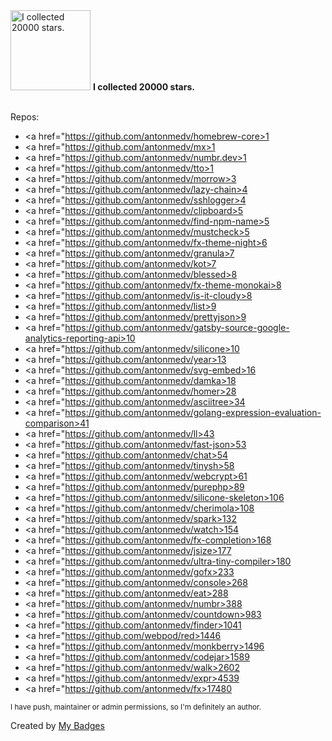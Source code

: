 <img src="https://github.com/my-badges/my-badges/blob/master/src/all-badges/stars/stars-20000.png?raw=true" alt="I collected 20000 stars." title="I collected 20000 stars." width="128">
<strong>I collected 20000 stars.</strong>
<br><br>

Repos:

* <a href="https://github.com/antonmedv/homebrew-core>1</a>
* <a href="https://github.com/antonmedv/mx>1</a>
* <a href="https://github.com/antonmedv/numbr.dev>1</a>
* <a href="https://github.com/antonmedv/tto>1</a>
* <a href="https://github.com/antonmedv/morrow>3</a>
* <a href="https://github.com/antonmedv/lazy-chain>4</a>
* <a href="https://github.com/antonmedv/sshlogger>4</a>
* <a href="https://github.com/antonmedv/clipboard>5</a>
* <a href="https://github.com/antonmedv/find-npm-name>5</a>
* <a href="https://github.com/antonmedv/mustcheck>5</a>
* <a href="https://github.com/antonmedv/fx-theme-night>6</a>
* <a href="https://github.com/antonmedv/granula>7</a>
* <a href="https://github.com/antonmedv/kot>7</a>
* <a href="https://github.com/antonmedv/blessed>8</a>
* <a href="https://github.com/antonmedv/fx-theme-monokai>8</a>
* <a href="https://github.com/antonmedv/is-it-cloudy>8</a>
* <a href="https://github.com/antonmedv/list>9</a>
* <a href="https://github.com/antonmedv/prettyjson>9</a>
* <a href="https://github.com/antonmedv/gatsby-source-google-analytics-reporting-api>10</a>
* <a href="https://github.com/antonmedv/silicone>10</a>
* <a href="https://github.com/antonmedv/year>13</a>
* <a href="https://github.com/antonmedv/svg-embed>16</a>
* <a href="https://github.com/antonmedv/damka>18</a>
* <a href="https://github.com/antonmedv/homer>28</a>
* <a href="https://github.com/antonmedv/asciitree>34</a>
* <a href="https://github.com/antonmedv/golang-expression-evaluation-comparison>41</a>
* <a href="https://github.com/antonmedv/ll>43</a>
* <a href="https://github.com/antonmedv/fast-json>53</a>
* <a href="https://github.com/antonmedv/chat>54</a>
* <a href="https://github.com/antonmedv/tinysh>58</a>
* <a href="https://github.com/antonmedv/webcrypt>61</a>
* <a href="https://github.com/antonmedv/purephp>89</a>
* <a href="https://github.com/antonmedv/silicone-skeleton>106</a>
* <a href="https://github.com/antonmedv/cherimola>108</a>
* <a href="https://github.com/antonmedv/spark>132</a>
* <a href="https://github.com/antonmedv/watch>154</a>
* <a href="https://github.com/antonmedv/fx-completion>168</a>
* <a href="https://github.com/antonmedv/jsize>177</a>
* <a href="https://github.com/antonmedv/ultra-tiny-compiler>180</a>
* <a href="https://github.com/antonmedv/gofx>233</a>
* <a href="https://github.com/antonmedv/console>268</a>
* <a href="https://github.com/antonmedv/eat>288</a>
* <a href="https://github.com/antonmedv/numbr>388</a>
* <a href="https://github.com/antonmedv/countdown>983</a>
* <a href="https://github.com/antonmedv/finder>1041</a>
* <a href="https://github.com/webpod/red>1446</a>
* <a href="https://github.com/antonmedv/monkberry>1496</a>
* <a href="https://github.com/antonmedv/codejar>1589</a>
* <a href="https://github.com/antonmedv/walk>2602</a>
* <a href="https://github.com/antonmedv/expr>4539</a>
* <a href="https://github.com/antonmedv/fx>17480</a>

<sup>I have push, maintainer or admin permissions, so I'm definitely an author.<sup>



Created by <a href="https://github.com/my-badges/my-badges">My Badges</a>